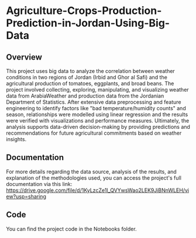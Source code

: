 # Agriculture-Crops-Production-Prediction-in-Jordan-Using-Big-Data

## Overview
This project uses big data to analyze the correlation between weather conditions in two regions of Jordan (Irbid and Ghor al Safi) and the agricultural production of tomatoes, eggplants, and broad beans. The project involved collecting, exploring, manipulating, and visualizing weather data from ArabiaWeather and production data from the Jordanian Department of Statistics. After extensive data preprocessing and feature engineering to identify factors like "bad temperature/humidity counts" and season, relationships were modelled using linear regression and the results were verified with visualizations and performance measures. Ultimately, the analysis supports data-driven decision-making by providing predictions and recommendations for future agricultural commitments based on weather insights.

## Documentation
For more details regarding the data source, analysis of the results, and explanation of the methodologies used, you can access the project's full documentation via this link: https://drive.google.com/file/d/1KyLzcZe1I_QVYwsWao2LEK9JiBNnWLEH/view?usp=sharing

## Code
You can find the project code in the Notebooks folder.


